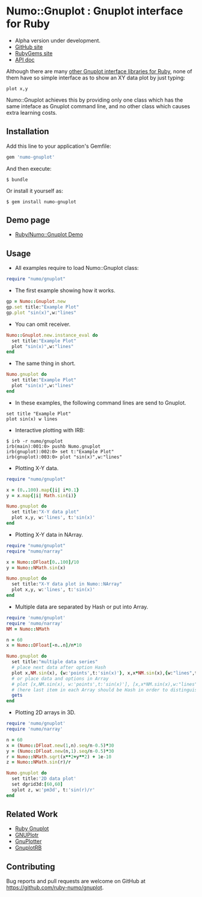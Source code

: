 # Numo::Gnuplot : Gnuplot interface for Ruby

* Alpha version under development.
* [GitHub site](https://github.com/ruby-numo/gnuplot)
* [RubyGems site](https://rubygems.org/gems/numo-gnuplot)
* [API doc](http://www.rubydoc.info/gems/numo-gnuplot/Numo/Gnuplot)

Although there are many [other Gnuplot interface libraries for Ruby](https://github.com/ruby-numo/gnuplot#related-work),
none of them have so simple interface as to show an XY data plot by just typing:

    plot x,y

Numo::Gnuplot achieves this by providing only one class which has
the same inteface as Gnuplot command line, and no other class which
causes extra learning costs.

## Installation

Add this line to your application's Gemfile:

```ruby
gem 'numo-gnuplot'
```

And then execute:

    $ bundle

Or install it yourself as:

    $ gem install numo-gnuplot

## Demo page

* [Ruby/Numo::Gnuplot Demo](https://github.com/ruby-numo/numo-gnuplot-demo)

## Usage

* All examples require to load Numo::Gnuplot class:

```ruby
require "numo/gnuplot"
```

* The first example showing how it works.

```ruby
gp = Numo::Gnuplot.new
gp.set title:"Example Plot"
gp.plot "sin(x)",w:"lines"
```

* You can omit receiver.

```ruby
Numo::Gnuplot.new.instance_eval do
  set title:"Example Plot"
  plot "sin(x)",w:"lines"
end
```

* The same thing in short.

```ruby
Numo.gnuplot do
  set title:"Example Plot"
  plot "sin(x)",w:"lines"
end
```

* In these examples, the following command lines are send to Gnuplot.

```
set title "Example Plot"
plot sin(x) w lines
```

* Interactive plotting with IRB:

```
$ irb -r numo/gnuplot
irb(main):001:0> pushb Numo.gnuplot
irb(gnuplot):002:0> set t:"Example Plot"
irb(gnuplot):003:0> plot "sin(x)",w:"lines"
```

* Plotting X-Y data.

```ruby
require "numo/gnuplot"

x = (0..100).map{|i| i*0.1}
y = x.map{|i| Math.sin(i)}

Numo.gnuplot do
  set title:"X-Y data plot"
  plot x,y, w:'lines', t:'sin(x)'
end
```

* Plotting X-Y data in NArray.

```ruby
require "numo/gnuplot"
require "numo/narray"

x = Numo::DFloat[0..100]/10
y = Numo::NMath.sin(x)

Numo.gnuplot do
  set title:"X-Y data plot in Numo::NArray"
  plot x,y, w:'lines', t:'sin(x)'
end
```

* Multiple data are separated by Hash or put into Array.

```ruby
require 'numo/gnuplot'
require 'numo/narray'
NM = Numo::NMath

n = 60
x = Numo::DFloat[-n..n]/n*10

Numo.gnuplot do
  set title:"multiple data series"
  # place next data after option Hash
  plot x,NM.sin(x), {w:'points',t:'sin(x)'}, x,x*NM.sin(x),{w:"lines",t:'x*sin(x)'}
  # or place data and options in Array
  # plot [x,NM.sin(x), w:'points',t:'sin(x)'], [x,x*NM.sin(x),w:"lines",t:'x*sin(x)']
  # (here last item in each Array should be Hash in order to distinguish from array data)
  gets
end
```

* Plotting 2D arrays in 3D.

```ruby
require 'numo/gnuplot'
require 'numo/narray'

n = 60
x = (Numo::DFloat.new(1,n).seq/n-0.5)*30
y = (Numo::DFloat.new(n,1).seq/n-0.5)*30
r = Numo::NMath.sqrt(x**2+y**2) + 1e-10
z = Numo::NMath.sin(r)/r

Numo.gnuplot do
  set title:'2D data plot'
  set dgrid3d:[60,60]
  splot z, w:'pm3d', t:'sin(r)/r'
end
```

## Related Work

* [Ruby Gnuplot](https://github.com/rdp/ruby_gnuplot/tree/master)
* [GNUPlotr](https://github.com/pbosetti/gnuplotr)
* [GnuPlotter](https://github.com/maasha/gnuplotter)
* [GnuplotRB](https://github.com/dilcom/gnuplotrb)

## Contributing

Bug reports and pull requests are welcome on GitHub at
https://github.com/ruby-numo/gnuplot.

